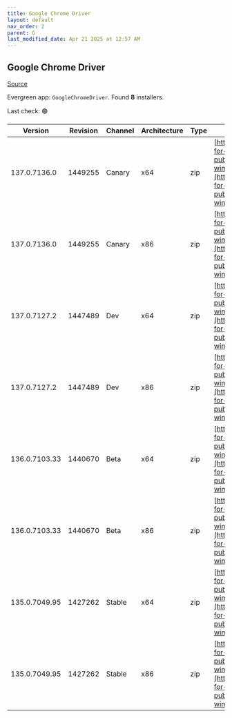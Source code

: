 ```yaml
---
title: Google Chrome Driver
layout: default
nav_order: 2
parent: G
last_modified_date: Apr 21 2025 at 12:57 AM
---
```


## Google Chrome Driver

[Source](https://googlechromelabs.github.io/chrome-for-testing/)

Evergreen app: `GoogleChromeDriver`. Found **8** installers.

Last check: 🟢

| Version       | Revision | Channel | Architecture | Type | URI                                                                                                                                                                                                        |
| ------------- | -------- | ------- | ------------ | ---- | ---------------------------------------------------------------------------------------------------------------------------------------------------------------------------------------------------------- |
| 137.0.7136.0  | 1449255  | Canary  | x64          | zip  | [https://storage.googleapis.com/chrome-for-testing-public/137.0.7136.0/win64/chromedriver-win64.zip](https://storage.googleapis.com/chrome-for-testing-public/137.0.7136.0/win64/chromedriver-win64.zip)   |
| 137.0.7136.0  | 1449255  | Canary  | x86          | zip  | [https://storage.googleapis.com/chrome-for-testing-public/137.0.7136.0/win32/chromedriver-win32.zip](https://storage.googleapis.com/chrome-for-testing-public/137.0.7136.0/win32/chromedriver-win32.zip)   |
| 137.0.7127.2  | 1447489  | Dev     | x64          | zip  | [https://storage.googleapis.com/chrome-for-testing-public/137.0.7127.2/win64/chromedriver-win64.zip](https://storage.googleapis.com/chrome-for-testing-public/137.0.7127.2/win64/chromedriver-win64.zip)   |
| 137.0.7127.2  | 1447489  | Dev     | x86          | zip  | [https://storage.googleapis.com/chrome-for-testing-public/137.0.7127.2/win32/chromedriver-win32.zip](https://storage.googleapis.com/chrome-for-testing-public/137.0.7127.2/win32/chromedriver-win32.zip)   |
| 136.0.7103.33 | 1440670  | Beta    | x64          | zip  | [https://storage.googleapis.com/chrome-for-testing-public/136.0.7103.33/win64/chromedriver-win64.zip](https://storage.googleapis.com/chrome-for-testing-public/136.0.7103.33/win64/chromedriver-win64.zip) |
| 136.0.7103.33 | 1440670  | Beta    | x86          | zip  | [https://storage.googleapis.com/chrome-for-testing-public/136.0.7103.33/win32/chromedriver-win32.zip](https://storage.googleapis.com/chrome-for-testing-public/136.0.7103.33/win32/chromedriver-win32.zip) |
| 135.0.7049.95 | 1427262  | Stable  | x64          | zip  | [https://storage.googleapis.com/chrome-for-testing-public/135.0.7049.95/win64/chromedriver-win64.zip](https://storage.googleapis.com/chrome-for-testing-public/135.0.7049.95/win64/chromedriver-win64.zip) |
| 135.0.7049.95 | 1427262  | Stable  | x86          | zip  | [https://storage.googleapis.com/chrome-for-testing-public/135.0.7049.95/win32/chromedriver-win32.zip](https://storage.googleapis.com/chrome-for-testing-public/135.0.7049.95/win32/chromedriver-win32.zip) |
